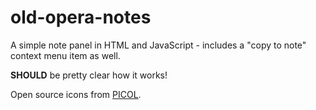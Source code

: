 old-opera-notes
===============

A simple note panel in HTML and JavaScript - includes a "copy to note" context menu item as well.

**SHOULD** be pretty clear how it works!

Open source icons from [PICOL](http://www.picol.org).
